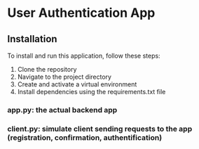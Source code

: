 # User Authentication App

## Installation

To install and run this application, follow these steps:

1. Clone the repository
2. Navigate to the project directory
3. Create and activate a virtual environment
4. Install dependencies using the requirements.txt file

### app.py: the actual backend app
### client.py: simulate client sending requests to the app (registration, confirmation, authentification)